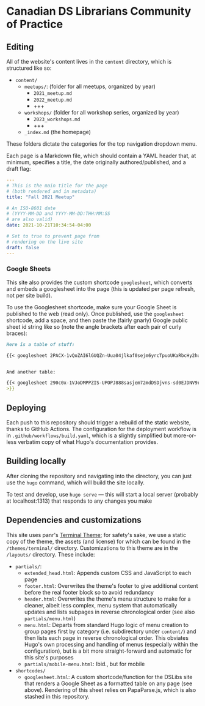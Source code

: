 # Canadian DS Librarians Community of Practice

## Editing

All of the website's content lives in the `content` directory, which is structured like so:

* `content/`
   * `meetups/`: (folder for all meetups, organized by year)
       * `2021_meetup.md`
       * `2022_meetup.md`
       * +++
    * `workshops/` (folder for all workshop series, organized by year)
       * `2023_workshops.md`
       * +++
    * `_index.md` (the homepage)

These folders dictate the categories for the top navigation dropdown menu.

Each page is a Markdown file, which should contain a YAML header that, at minimum, specifies a title, the date originally authored/published, and a draft flag:

```yaml
---
# This is the main title for the page 
# (both rendered and in metadata)
title: "Fall 2021 Meetup" 

# An ISO-8601 date 
# (YYYY-MM-DD and YYYY-MM-DD:THH:MM:SS 
# are also valid)
date: 2021-10-21T10:34:54-04:00 

# Set to true to prevent page from
# rendering on the live site
draft: false 
---
``` 


### Google Sheets

This site also provides the custom shortcode `googlesheet`, which converts and embeds a googlesheet into the page (this is updated per page refresh, not per site build).

To use the Googlesheet shortcode, make sure your Google Sheet is published to the web (read only). Once published, use the `googlesheet` shortcode, add a space, and then paste the (fairly gnarly) Google public sheet id string like so (note the angle brackets after each pair of curly braces):

```md
Here is a table of stuff:

{{< googlesheet 2PACX-1vQoZAI6lGUQZn-Uua04jlkaf0sejm6yrcTpuoUKaRbcHy2huADW9CL2UYO4TorEXCSymVje >}}


And another table:

{{< googlesheet 290c0x-1VJoDMPPZIS-UPOPJ888sasjem72mdDSDjvns-sd0EJDNV9rnx0do3mcOMCNT9ep
>}}

```

## Deploying

Each push to this repository should trigger a rebuild of the static website, thanks to GitHub Actions. The configuration for the deployment workflow is in `.github/workflows/build.yaml`, which is a slightly simplified but more-or-less verbatim copy of what Hugo's documentation provides. 

## Building locally

After cloning the repository and navigating into the directory, you can just use the `hugo` command, which will build the site locally.

To test and develop, use `hugo serve` — this will start a local server (probably at localhost:1313) that responds to any changes you make

## Dependencies and customizations 

This site uses panr's [Terminal Theme](https://github.com/panr/hugo-theme-terminal/); for safety's sake, we use a static copy of the theme, the assets (and license) for which can be found in the `/themes/terminal/` directory. Customizations to this theme are in the `/layouts/` directory. These include:

* `partials/`:
    * `extended_head.html`: Appends custom CSS and JavaScript to each page
    * `footer.html`: Overwrites the theme's footer to give additional content before the real footer block so to avoid redundancy
    * `header.html`: Overwrites the theme's menu structure to make for a cleaner, albeit less complex, menu system that automatically updates and lists subpages in reverse chronological order (see also `partials/menu.html`) 
    * `menu.html`: Departs from standard Hugo logic of menu creation to group pages first by category (i.e. subdirectory under `content/`) and then lists each page in reverse chronological order. This obviates Hugo's own processing and handling of menus (especially within the configuration), but is a bit more straight-forward and automatic for this site's purposes
    * `partials/mobile-menu.html`: Ibid., but for mobile
* `shortcodes/`
    * `googlesheet.html`: A custom shortcode/function for the DSLibs site that renders a Google Sheet as a formatted table on any page (see above). Rendering of this sheet relies on PapaParse.js, which is also stashed in this repository. 